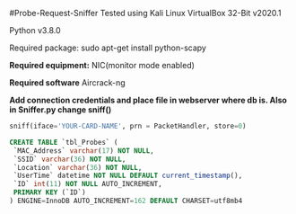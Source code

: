#Probe-Request-Sniffer
Tested using Kali Linux VirtualBox 32-Bit v2020.1

Python v3.8.0

Required package:
sudo apt-get install python-scapy

**Required equipment:**
NIC(monitor mode enabled)

**Required software**
Aircrack-ng

**Add connection credentials and place file in webserver where db is.
Also in Sniffer.py change sniff()**
```python
sniff(iface='YOUR-CARD-NAME', prn = PacketHandler, store=0)
```

```sql
CREATE TABLE `tbl_Probes` (
 `MAC_Address` varchar(17) NOT NULL,
 `SSID` varchar(36) NOT NULL,
 `Location` varchar(36) NOT NULL,
 `UserTime` datetime NOT NULL DEFAULT current_timestamp(),
 `ID` int(11) NOT NULL AUTO_INCREMENT,
 PRIMARY KEY (`ID`)
) ENGINE=InnoDB AUTO_INCREMENT=162 DEFAULT CHARSET=utf8mb4
```